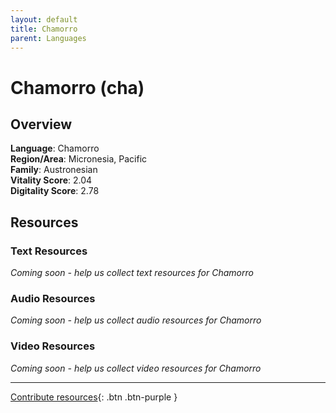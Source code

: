 ```yaml
---
layout: default
title: Chamorro
parent: Languages
---
```


# Chamorro (cha)

## Overview

**Language**: Chamorro  
**Region/Area**: Micronesia, Pacific  
**Family**: Austronesian  
**Vitality Score**: 2.04  
**Digitality Score**: 2.78  

## Resources

### Text Resources
*Coming soon - help us collect text resources for Chamorro*

### Audio Resources
*Coming soon - help us collect audio resources for Chamorro*

### Video Resources
*Coming soon - help us collect video resources for Chamorro*

---

[Contribute resources](https://fairtrain.github.io/){: .btn .btn-purple }
